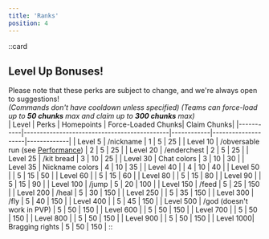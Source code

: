 ```yaml
---
title: 'Ranks'
position: 4
---
```

::card
## Level Up Bonuses!
Please note that these perks are subject to change, and we're always open to suggestions!  
_(Commands don't have cooldown unless specified) (Teams can force-load up to **50 chunks** max and claim up to **300 chunks** max)_
<br>
| Level     | Perks                                       | Homepoints | Force-Loaded Chunks| Claim Chunks| 
|-----------|---------------------------------------------|------------|--------------------|-------------|
| Level 5   | /nickname                                   | 1          | 5                  | 25          | 
| Level 10  | /obversable run (see [Performance](/docs/getting-started/performance))                                            | 2          | 5                  | 25          | 
| Level 20  | /enderchest                                 | 2          | 5                  | 25          | 
| Level 25  | /kit bread                                  | 3          | 10                 | 25          | 
| Level 30  | Chat colors                                 | 3          | 10                 | 30          | 
| Level 35  | Nickname colors                             | 4          | 10                 | 35          | 
| Level 40  |                                             | 4          | 10                 | 40          | 
| Level 50  |                                             | 5          | 15                 | 50          | 
| Level 60  |                                             | 5          | 15                 | 60          | 
| Level 80  |                                             | 5          | 15                 | 80          | 
| Level 90  |                                             | 5          | 15                 | 90          | 
| Level 100 | /jump                                       | 5          | 20                 | 100         | 
| Level 150 | /feed                                       | 5          | 25                 | 150         | 
| Level 200 | /heal                                       | 5          | 30                 | 150         | 
| Level 250 |                                             | 5          | 35                 | 150         | 
| Level 300 | /fly                                        | 5          | 40                 | 150         | 
| Level 400 |                                             | 5          | 45                 | 150         | 
| Level 500 | /god (doesn't work in PVP)                  | 5          | 50                 | 150         | 
| Level 600 |                                             | 5          | 50                 | 150         | 
| Level 700 |                                             | 5          | 50                 | 150         | 
| Level 800 |                                             | 5          | 50                 | 150         | 
| Level 900 |                                             | 5          | 50                 | 150         | 
| Level 1000| Bragging rights                             | 5          | 50                 | 150         |
::